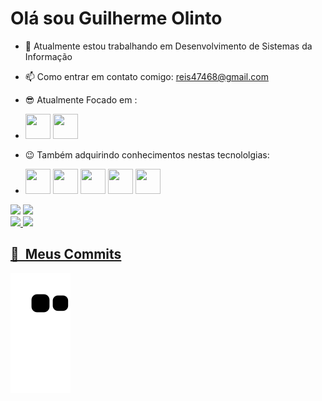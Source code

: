 # Olá sou Guilherme Olinto 
- 🔭 Atualmente estou trabalhando em Desenvolvimento de Sistemas da Informação 
- 📫 Como entrar em contato comigo: reis47468@gmail.com
- 😎 Atualmente Focado em :
- <img src="https://cdn.jsdelivr.net/gh/devicons/devicon/icons/java/java-original.svg" width="40" height="40"/>  <img src="https://cdn.jsdelivr.net/gh/devicons/devicon/icons/spring/spring-plain.svg" width="40" height="40"/>
- 😉 Também adquirindo conhecimentos nestas tecnololgias: 

- <img src="https://cdn.jsdelivr.net/gh/devicons/devicon/icons/git/git-original.svg" width="40" height="40"/> <img src="https://cdn.jsdelivr.net/gh/devicons/devicon/icons/nodejs/nodejs-original.svg" width="40" height="40"/>  <img src="https://cdn.jsdelivr.net/gh/devicons/devicon/icons/microsoftsqlserver/microsoftsqlserver-plain.svg" width="40" height="40"/>  <img src="https://cdn.jsdelivr.net/gh/devicons/devicon/icons/javascript/javascript-original.svg" width="40" height="40" />  <img src="https://cdn.jsdelivr.net/gh/devicons/devicon/icons/nestjs/nestjs-plain.svg" width="40" height="40"/>

<div>
<a href = "mailto:reis47468@gmail.com"><img src="https://img.shields.io/badge/Gmail-D14836?style=for-the-badge&logo=gmail&logoColor=white" target="_blank"></a>
<a href="https://www.linkedin.com/in/guilherme-olinto-b2963b1b0/" target="_blank"><img src="https://img.shields.io/badge/-LinkedIn-%230077B5?style=for-the-badge&logo=linkedin&logoColor=white" target="_blank"></a>   
</div>


<div>
<a href="https://github.com/seu-usuário-aqui">
<img height="180em" src="https://github-readme-stats.vercel.app/api/top-langs/?username=GuilhermeReisOlinto&layout=compact&langs_count=7&theme=dracula"/>
<img height="180em" src="https://github-readme-stats.vercel.app/api?username=GuilhermeReisOlinto&show_icons=true&theme=dracula&include_all_commits=true&count_private=true"/>
</div>

  ## 🐍 &nbsp;Meus Commits
![Snake animation](https://github.com/GuilhermeReisOlinto/GuilhermeReisOlinto/blob/output/github-contribution-grid-snake.svg)
